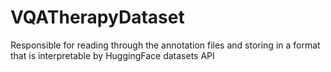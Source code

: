 # VQATherapyDataset
Responsible for reading through the annotation files and storing in a format that is interpretable by HuggingFace datasets API
